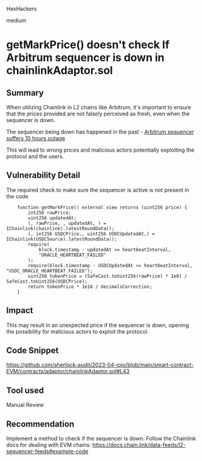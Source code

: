 HexHackers

medium

# getMarkPrice() doesn't check If Arbitrum sequencer is down in chainlinkAdaptor.sol

## Summary
When utilizing Chainlink in L2 chains like Arbitrum, it's important to ensure that the prices provided are not falsely perceived as fresh, even when the sequencer is down. 

The sequencer being down has happened in the past - [Arbitrum sequencer suffers 10 hours outage](https://thedefiant.io/arbitrum-outage-2)

This will lead to wrong prices and malicious actors potentially exploiting the protocol and the users.
## Vulnerability Detail
The required check to make sure the sequencer is active is not present in the code
```solidity
    function getMarkPrice() external view returns (uint256 price) {
        int256 rawPrice;
        uint256 updatedAt;
        (, rawPrice, , updatedAt, ) = IChainlink(chainlink).latestRoundData();
        (, int256 USDCPrice,, uint256 USDCUpdatedAt,) = IChainlink(USDCSource).latestRoundData();
        require(
            block.timestamp - updatedAt <= heartbeatInterval,
            "ORACLE_HEARTBEAT_FAILED"
        );
        require(block.timestamp - USDCUpdatedAt <= heartbeatInterval, "USDC_ORACLE_HEARTBEAT_FAILED");
        uint256 tokenPrice = (SafeCast.toUint256(rawPrice) * 1e8) / SafeCast.toUint256(USDCPrice);
        return tokenPrice * 1e18 / decimalsCorrection;
    }
``` 
## Impact
This may result in an unexpected price if the sequencer is down, opening the possibility for malicious actors to exploit the protocol.
## Code Snippet
https://github.com/sherlock-audit/2023-04-jojo/blob/main/smart-contract-EVM/contracts/adaptor/chainlinkAdaptor.sol#L43
## Tool used
Manual Review

## Recommendation
Implement a method to check if the sequencer is down. Follow the Chainlink docs for dealing with EVM chains: https://docs.chain.link/data-feeds/l2-sequencer-feeds#example-code 
